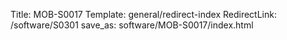 Title: MOB-S0017
Template: general/redirect-index
RedirectLink: /software/S0301
save_as: software/MOB-S0017/index.html